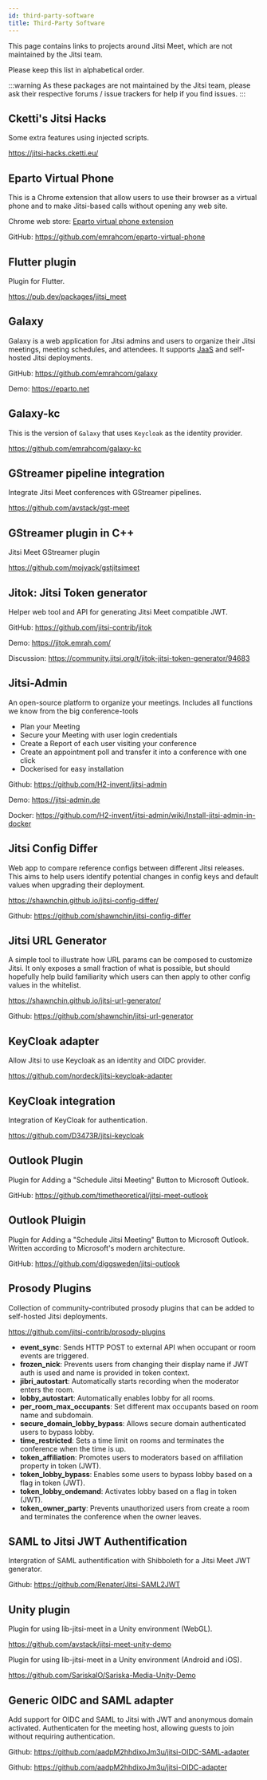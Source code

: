 ```yaml
---
id: third-party-software
title: Third-Party Software
---
```


This page contains links to projects around Jitsi Meet, which are not maintained
by the Jitsi team.

Please keep this list in alphabetical order.

:::warning
As these packages are not maintained by the Jitsi team, please ask their
respective forums / issue trackers for help if you find issues.
:::

## Cketti's Jitsi Hacks

Some extra features using injected scripts.

https://jitsi-hacks.cketti.eu/

## Eparto Virtual Phone

This is a Chrome extension that allow users to use their browser as a virtual
phone and to make Jitsi-based calls without opening any web site.

Chrome web store:
[Eparto virtual phone extension](https://chromewebstore.google.com/detail/eparto-virtual-phone/njihflnogjnjnmflicfongbnehhpkhmj)

GitHub: https://github.com/emrahcom/eparto-virtual-phone

## Flutter plugin

Plugin for Flutter.

https://pub.dev/packages/jitsi_meet

## Galaxy

Galaxy is a web application for Jitsi admins and users to organize their Jitsi
meetings, meeting schedules, and attendees. It supports
[JaaS](https://jaas.8x8.vc/) and self-hosted Jitsi deployments.

GitHub: https://github.com/emrahcom/galaxy

Demo: https://eparto.net

## Galaxy-kc

This is the version of `Galaxy` that uses `Keycloak` as the identity provider.

https://github.com/emrahcom/galaxy-kc

## GStreamer pipeline integration

Integrate Jitsi Meet conferences with GStreamer pipelines.

https://github.com/avstack/gst-meet

## GStreamer plugin in C++

Jitsi Meet GStreamer plugin

https://github.com/mojyack/gstjitsimeet

## Jitok: Jitsi Token generator

Helper web tool and API for generating Jitsi Meet compatible JWT.

GitHub: https://github.com/jitsi-contrib/jitok

Demo: https://jitok.emrah.com/

Discussion: https://community.jitsi.org/t/jitok-jitsi-token-generator/94683

## Jitsi-Admin

An open-source platform to organize your meetings. Includes all functions we
know from the big conference-tools

- Plan your Meeting
- Secure your Meeting with user login credentials
- Create a Report of each user visiting your conference
- Create an appointment poll and transfer it into a conference with one click
- Dockerised for easy installation

Github: https://github.com/H2-invent/jitsi-admin

Demo: https://jitsi-admin.de

Docker:
https://github.com/H2-invent/jitsi-admin/wiki/Install-jitsi-admin-in-docker

## Jitsi Config Differ

Web app to compare reference configs between different Jitsi releases. This aims
to help users identify potential changes in config keys and default values when
upgrading their deployment.

https://shawnchin.github.io/jitsi-config-differ/

Github: https://github.com/shawnchin/jitsi-config-differ

## Jitsi URL Generator

A simple tool to illustrate how URL params can be composed to customize Jitsi.
It only exposes a small fraction of what is possible, but should hopefully help
build familiarity which users can then apply to other config values in the
whitelist.

https://shawnchin.github.io/jitsi-url-generator/

Github: https://github.com/shawnchin/jitsi-url-generator

## KeyCloak adapter

Allow Jitsi to use Keycloak as an identity and OIDC provider.

https://github.com/nordeck/jitsi-keycloak-adapter

## KeyCloak integration

Integration of KeyCloak for authentication.

https://github.com/D3473R/jitsi-keycloak

## Outlook Plugin

Plugin for Adding a "Schedule Jitsi Meeting" Button to Microsoft Outlook.

GitHub: https://github.com/timetheoretical/jitsi-meet-outlook

## Outlook Pluigin

Plugin for Adding a "Schedule Jitsi Meeting" Button to Microsoft Outlook.
Written according to Microsoft's modern architecture.

GitHub: https://github.com/diggsweden/jitsi-outlook

## Prosody Plugins

Collection of community-contributed prosody plugins that can be added to
self-hosted Jitsi deployments.

https://github.com/jitsi-contrib/prosody-plugins

- **event_sync**: Sends HTTP POST to external API when occupant or room events
  are triggered.
- **frozen_nick**: Prevents users from changing their display name if JWT auth
  is used and name is provided in token context.
- **jibri_autostart**: Automatically starts recording when the moderator enters
  the room.
- **lobby_autostart**: Automatically enables lobby for all rooms.
- **per_room_max_occupants**: Set different max occupants based on room name and
  subdomain.
- **secure_domain_lobby_bypass**: Allows secure domain authenticated users to
  bypass lobby.
- **time_restricted**: Sets a time limit on rooms and terminates the conference
  when the time is up.
- **token_affiliation**: Promotes users to moderators based on affiliation
  property in token (JWT).
- **token_lobby_bypass**: Enables some users to bypass lobby based on a flag in
  token (JWT).
- **token_lobby_ondemand**: Activates lobby based on a flag in token (JWT).
- **token_owner_party**: Prevents unauthorized users from create a room and
  terminates the conference when the owner leaves.

## SAML to Jitsi JWT Authentification

Intergration of SAML authentification with Shibboleth for a Jitsi Meet JWT
generator.

Github: https://github.com/Renater/Jitsi-SAML2JWT

## Unity plugin

Plugin for using lib-jitsi-meet in a Unity environment (WebGL).

https://github.com/avstack/jitsi-meet-unity-demo

Plugin for using lib-jitsi-meet in a Unity environment (Android and iOS).

https://github.com/SariskaIO/Sariska-Media-Unity-Demo

## Generic OIDC and SAML adapter

Add support for OIDC and SAML to Jitsi with JWT and anonymous domain activated.
Authenticaten for the meeting host, allowing guests to join without requiring
authentication.

Github: https://github.com/aadpM2hhdixoJm3u/jitsi-OIDC-SAML-adapter

Github: https://github.com/aadpM2hhdixoJm3u/jitsi-OIDC-adapter
